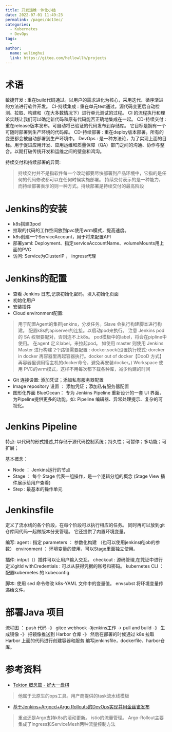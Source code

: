 ```yaml
---
title: 开发运维一体化小结
date: 2022-07-01 11:49:23
permalink: /pages/4c13ec/
categories:
  - Kubernetes
  - DevOps
tags:
  - 
author: 
  name: wulinghui
  link: https://gitee.com/hellowllh/projects
---
```


# 术语
敏捷开发 :  重在build代码通过。以用户的需求进化为核心，采用迭代、循序渐进的方法进行软件开发。 
CI-持续集成 : 重在单元test通过。源代码变更后自动检测、拉取、构建和（在大多数情况下）进行单元测试的过程。  CI 的流程执行和理论实践让我们可以确定新代码和原有代码能否正确地集成在一起。CD-持续交付 : 重在release版本发布。可自动将已验证的代码发布到存储库。  它目标是拥有一个可随时部署到生产环境的代码库。
CD-持续部署 : 重在deploy版本部署。所有的变更都会被自动部署到生产环境中。
DevOps : 是一种方法论，为了实现上面的目标。用于促进应用开发、应用运维和质量保障（QA）部门之间的沟通、协作与整合。以期打破传统开发和运维之间的壁垒和鸿沟。


持续交付和持续部署的异同:
> 持续交付并不是指软件每一个改动都要尽快部署到产品环境中，它指的是任何的代码修改都可以在任何时候实施部署。
> 持续交付表示的是一种能力，而持续部署表示的则一种方式。持续部署是持续交付的最高阶段


# Jenkins的安装
- k8s搭建3pod
- 拉取的代码的工作空间放到pvc使用wrm模式，提高速度。
- k8s创建一个ServiceAccount，用于将来配置API
- 部署yaml: Deployment、指定serviceAccountName、volumeMounts用上面的PVC
- 访问: Service为ClusterIP ， ingress代理

# Jenkins的配置
- 查看 Jenkins 日志,记录初始化密码，填入初始化页面
- 初始化用户
- 安装插件
- Cloud environment配置: 
> 用于配置Agent的集群jenkins，分发任务。Slave 会执行构建脚本进行构建。
> 配置k8s的apiserver的连接。以启动pod来执行。   注意 Jenkins pod 的 SA 权限要配对，否则连不上k8s。
> pod模板中的label，将会在pipline中使用。 在agent 定义label，来拉起pod。 如使用 master 则使用 Jenkins Master 进行构建
> 2个路径需要配置 : 
> docker.sock(设置执行模式: dorcker in docker 再容器里再起容器执行。docker out of docker【DooD 方式】  再容器里调用宿主机的docker命令，避免再安装docker。)
> Workspace 使用 PVC的wrm模式，这样不用每次都下载各种库，减少构建的时间
- Git 连接设置: 添加凭证；添加私有服务器配置
- Image repository 设置 ： 添加凭证；添加私有服务器配置
- 图形化界面 BlueOcean：  专为 Jenkins Pipeline 重新设计的一套 UI 界面，为Pipeline提供更多的功能。如: Pipeline 编辑器、异常处理提示、复杂的可视化。


# Jenkins Pipeline
特点: 以代码的形式描述,并存储于源代码控制系统；持久性；可暂停；多功能；可扩展；

基本概念：
- Node ： Jenkins运行的节点
- Stage ： 每个 Stage 代表一组操作，是一个逻辑分组的概念 (Stage View 插件展示给用户查看)
- Step : 最基本的操作单元

# Jenkinsfile 
定义了流水线的各个阶段，在每个阶段可以执行相应的任务。
同时再可以放到git仓库同代码一起做版本分支管理。
它还提供了内置环境变量。

编写: 
agent : 指定
parameters ： 参数化构建 （也可以使用jenkins的job的参数）
environment ： 环境变量的使用，可以Stage里面独立使用。

插件: 
intput（）插件可以让用户输入交互。
checkout : 源码管理,在凭证中进行定义gitId
withCredentials : 可以从获得凭据的账号和密码。
kubernetes CLI ： 配置kubernetes 的 kubeconfig


脚本: 
使用 sed 命令修改 k8s-YAML 文件中的变量值。
envsubst 将环境变量传递给文件。


# 部署Java 项目
流程图 ： push 代码 -》 gitee webhook -》jenkins工作 -> pull and build -》  生成镜像 -》 把镜像推送到 Harbor 仓库 -》 然后在部署的时候通过 k8s 拉取 Harbor 上面的代码进行创建容器和服务
编写jenkinsfile，dockerfile，harbor仓库。


# 参考资料
- [Tekton 概念篇 - 好大一盘棋](https://cloud.tencent.com/developer/article/1760150)
> 他属于云原生的ops工具。用产商提供的task流水线模板
- [基于Jenkins+Argocd+Argo Rollouts的DevOps实现并用金丝雀发布](https://cloud.tencent.com/developer/article/1768444)
> 重点还是Argo支持k8s的滚动更新。 istio的流量管理。  Argo-Rollout主要集成了Ingress和ServiceMesh两种流量控制方法





